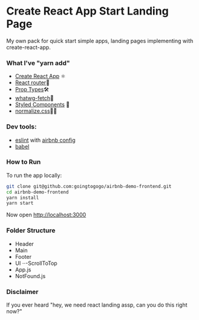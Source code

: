 # Create React App Start Landing Page

My own pack for quick start simple apps, landing pages implementing with create-react-app.

### What I've "yarn add"

* [Create React App](https://github.com/facebookincubator/create-react-app) ⚛️
* [React router](https://github.com/ReactTraining/react-router)🚀
* [Prop Types](https://github.com/facebook/prop-types)🛠
* [whatwg-fetch](https://github.com/github/fetch)📩
* [Styled Components](https://github.com/styled-components/styled-components) 💅
* [normalize.css](https://github.com/necolas/normalize.css/)👱‍♀️

### Dev tools:

* [eslint](https://eslint.org/) with [airbnb config](https://github.com/airbnb/javascript)
* [babel](https://github.com/babel/babel)

### How to Run

To run the app locally:

```sh
git clone git@github.com:goingtogogo/airbnb-demo-frontend.git
cd airbnb-demo-frontend
yarn install
yarn start
```

Now open [http://localhost:3000](http://localhost:3000)

### Folder Structure

* Header
* Main
* Footer
* UI
  ⋅⋅-ScrollToTop
* App.js
* NotFound.js

### Disclaimer

If you ever heard "hey, we need react landing assp, can you do this right now?"
